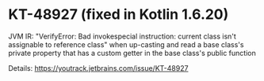 # KT-48927 (fixed in Kotlin 1.6.20)
JVM IR: "VerifyError: Bad invokespecial instruction: current class isn't assignable to reference class" when up-casting and read a base class's private property that has a custom getter in the base class's public function

Details: https://youtrack.jetbrains.com/issue/KT-48927
